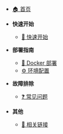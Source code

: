 * [🏠 首页](/)

* **快速开始**
  * [🚀 快速开始](quick-start.md)

* **部署指南**
  * [🐳 Docker 部署](docker.md)
  * [⚙️ 环境配置](configuration.md)

* **故障排除**
  * [❓ 常见问题](faq.md)

* **其他**
  * [🔗 相关链接](links.md) 